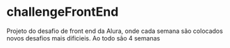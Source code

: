 # challengeFrontEnd
Projeto do desafio de front end da Alura, onde cada semana são colocados novos desafios mais dificieis. Ao todo são 4 semanas
